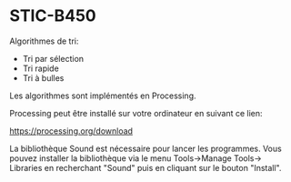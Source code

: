 # STIC-B450

Algorithmes de tri:
- Tri par sélection
- Tri rapide
- Tri à bulles

Les algorithmes sont implémentés en Processing.

Processing peut être installé sur votre ordinateur en suivant ce lien: 

https://processing.org/download

La bibliothèque Sound est nécessaire pour lancer les programmes.
Vous pouvez installer la bibliothèque via le menu Tools->Manage Tools-> Libraries en recherchant "Sound" puis en cliquant sur le bouton "Install".
